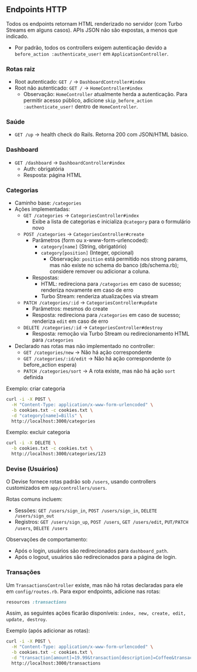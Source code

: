 ## Endpoints HTTP

Todos os endpoints retornam HTML renderizado no servidor (com Turbo Streams em alguns casos). APIs JSON não são expostas, a menos que indicado.

- Por padrão, todos os controllers exigem autenticação devido a `before_action :authenticate_user!` em `ApplicationController`.

### Rotas raiz
- Root autenticado: `GET /` → `DashboardController#index`
- Root não autenticado: `GET /` → `HomeController#index`
  - Observação: `HomeController` atualmente herda a autenticação. Para permitir acesso público, adicione `skip_before_action :authenticate_user!` dentro de `HomeController`.

### Saúde
- `GET /up` → health check do Rails. Retorna 200 com JSON/HTML básico.

### Dashboard
- `GET /dashboard` → `DashboardController#index`
  - Auth: obrigatória
  - Resposta: página HTML

### Categorias
- Caminho base: `/categories`
- Ações implementadas:
  - `GET /categories` → `CategoriesController#index`
    - Exibe a lista de categorias e inicializa `@category` para o formulário novo
  - `POST /categories` → `CategoriesController#create`
    - Parâmetros (form ou x-www-form-urlencoded):
      - `category[name]` (String, obrigatório)
      - `category[position]` (Integer, opcional)
        - Observação: `position` está permitido nos strong params, mas não existe no schema do banco (db/schema.rb); considere remover ou adicionar a coluna.
    - Respostas:
      - HTML: redireciona para `/categories` em caso de sucesso; renderiza novamente em caso de erro
      - Turbo Stream: renderiza atualizações via stream
  - `PATCH /categories/:id` → `CategoriesController#update`
    - Parâmetros: mesmos do create
    - Resposta: redireciona para `/categories` em caso de sucesso; renderiza `edit` em caso de erro
  - `DELETE /categories/:id` → `CategoriesController#destroy`
    - Resposta: remoção via Turbo Stream ou redirecionamento HTML para `/categories`
- Declarado nas rotas mas não implementado no controller:
  - `GET /categories/new` → Não há ação correspondente
  - `GET /categories/:id/edit` → Não há ação correspondente (o before_action espera)
  - `PATCH /categories/sort` → A rota existe, mas não há ação `sort` definida

Exemplo: criar categoria
```bash
curl -i -X POST \
  -H "Content-Type: application/x-www-form-urlencoded" \
  -b cookies.txt -c cookies.txt \
  -d "category[name]=Bills" \
  http://localhost:3000/categories
```

Exemplo: excluir categoria
```bash
curl -i -X DELETE \
  -b cookies.txt -c cookies.txt \
  http://localhost:3000/categories/123
```

### Devise (Usuários)
O Devise fornece rotas padrão sob `/users`, usando controllers customizados em `app/controllers/users`.

Rotas comuns incluem:
- Sessões: `GET /users/sign_in`, `POST /users/sign_in`, `DELETE /users/sign_out`
- Registros: `GET /users/sign_up`, `POST /users`, `GET /users/edit`, `PUT/PATCH /users`, `DELETE /users`

Observações de comportamento:
- Após o login, usuários são redirecionados para `dashboard_path`.
- Após o logout, usuários são redirecionados para a página de login.

### Transações
Um `TransactionsController` existe, mas não há rotas declaradas para ele em `config/routes.rb`. Para expor endpoints, adicione nas rotas:
```ruby
resources :transactions
```
Assim, as seguintes ações ficarão disponíveis: `index, new, create, edit, update, destroy`.

Exemplo (após adicionar as rotas):
```bash
curl -i -X POST \
  -H "Content-Type: application/x-www-form-urlencoded" \
  -b cookies.txt -c cookies.txt \
  -d "transaction[amount]=19.99&transaction[description]=Coffee&transaction[date]=2025-08-01&transaction[transaction_type]=expense&transaction[category_id]=1" \
  http://localhost:3000/transactions
```